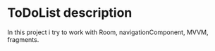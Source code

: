 # ToDoList description
In this project i try to work with Room, navigationComponent, MVVM, fragments. 
